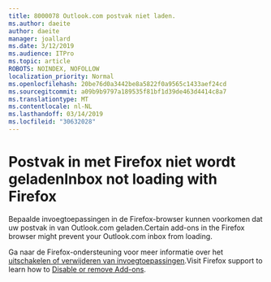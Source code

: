 ```yaml
---
title: 8000078 Outlook.com postvak niet laden.
ms.author: daeite
author: daeite
manager: joallard
ms.date: 3/12/2019
ms.audience: ITPro
ms.topic: article
ROBOTS: NOINDEX, NOFOLLOW
localization_priority: Normal
ms.openlocfilehash: 20be76d0a3442be8a5822f0a9565c1433aef24cd
ms.sourcegitcommit: a09b9b9797a189535f81bf1d39de463d4414c8a7
ms.translationtype: MT
ms.contentlocale: nl-NL
ms.lasthandoff: 03/14/2019
ms.locfileid: "30632028"
---
```

# <a name="inbox-not-loading-with-firefox"></a><span data-ttu-id="1fe4f-102">Postvak in met Firefox niet wordt geladen</span><span class="sxs-lookup"><span data-stu-id="1fe4f-102">Inbox not loading with Firefox</span></span>

<span data-ttu-id="1fe4f-103">Bepaalde invoegtoepassingen in de Firefox-browser kunnen voorkomen dat uw postvak in van Outlook.com geladen.</span><span class="sxs-lookup"><span data-stu-id="1fe4f-103">Certain add-ons in the Firefox browser might prevent your Outlook.com inbox from loading.</span></span>
  
<span data-ttu-id="1fe4f-104">Ga naar de Firefox-ondersteuning voor meer informatie over het [uitschakelen of verwijderen van invoegtoepassingen](https://support.mozilla.org/kb/disable-or-remove-add-ons).</span><span class="sxs-lookup"><span data-stu-id="1fe4f-104">Visit Firefox support to learn how to [Disable or remove Add-ons](https://support.mozilla.org/kb/disable-or-remove-add-ons).</span></span>

